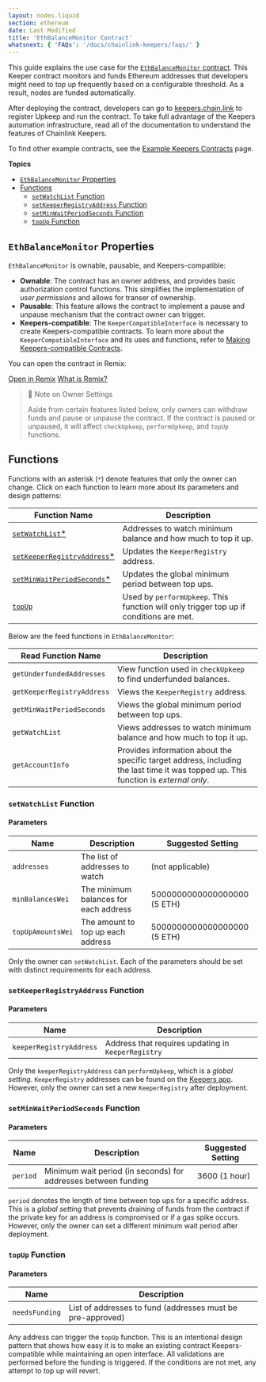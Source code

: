```yaml
---
layout: nodes.liquid
section: ethereum
date: Last Modified
title: 'EthBalanceMonitor Contract'
whatsnext: { 'FAQs': '/docs/chainlink-keepers/faqs/' }
---
```


This guide explains the use case for the [`EthBalanceMonitor` contract](https://github.com/smartcontractkit/chainlink/blob/develop/contracts/src/v0.8/upkeeps/EthBalanceMonitor.sol). This Keeper contract monitors and funds Ethereum addresses that developers might need to top up frequently based on a configurable threshold. As a result, nodes are funded automatically.

After deploying the contract, developers can go to [keepers.chain.link](https://keepers.chain.link/) to register Upkeep and run the contract. To take full advantage of the Keepers automation infrastructure, read all of the documentation to understand the features of Chainlink Keepers.

To find other example contracts, see the [Example Keepers Contracts](/docs/chainlink-keepers/util-overview/) page.

**Topics**

- [`EthBalanceMonitor` Properties](#ethbalancemonitor-properties)
- [Functions](#functions)
  - [`setWatchList` Function](#setwatchlist-function)
  - [`setKeeperRegistryAddress` Function](#setkeeperregistryaddress-function)
  - [`setMinWaitPeriodSeconds` Function](#setminwaitperiodseconds-function)
  - [`topUp` Function](#topup-function)

## `EthBalanceMonitor` Properties

`EthBalanceMonitor` is ownable, pausable, and Keepers-compatible:

- **Ownable**: The contract has an owner address, and provides basic authorization control functions. This simplifies the implementation of _user permissions_ and allows for transer of ownership.
- **Pausable**: This feature allows the contract to implement a pause and unpause mechanism that the contract owner can trigger.
- **Keepers-compatible**: The `KeeperCompatibleInterface` is necessary to create Keepers-compatible contracts. To learn more about the `KeeperCompatibleInterface` and its uses and functions, refer to [Making Keepers-compatible Contracts](../compatible-contracts/).

You can open the contract in Remix:

<!-- prettier-ignore -->
<div class="remix-callout">
    <a href="https://remix.ethereum.org/#url=https://docs.chain.link/samples/Keepers/EthBalanceMonitor.sol" target="_blank" >Open in Remix</a>
    <a href="/docs/conceptual-overview/#what-is-remix" >What is Remix?</a>
</div>

> 🚧 Note on Owner Settings
>
> Aside from certain features listed below, only owners can withdraw funds and pause or unpause the contract. If the contract is paused or unpaused, it will affect `checkUpkeep`, `performUpkeep`, and `topUp` functions.

## Functions

Functions with an asterisk (`*`) denote features that only the owner can change. Click on each function to learn more about its parameters and design patterns:

| Function Name                                                      | Description                                                                            |
| ------------------------------------------------------------------ | -------------------------------------------------------------------------------------- |
| [`setWatchList`\*](#setwatchlist-function)                         | Addresses to watch minimum balance and how much to top it up.                          |
| [`setKeeperRegistryAddress`\*](#setkeeperregistryaddress-function) | Updates the `KeeperRegistry` address.                                                  |
| [`setMinWaitPeriodSeconds`\*](#setminwaitperiodseconds-function)   | Updates the global minimum period between top ups.                                     |
| [`topUp`](#topup-function)                                         | Used by `performUpkeep`. This function will only trigger top up if conditions are met. |

Below are the feed functions in `EthBalanceMonitor`:

| Read Function Name         | Description                                                                                                                         |
| -------------------------- | ----------------------------------------------------------------------------------------------------------------------------------- |
| `getUnderfundedAddresses`  | View function used in `checkUpkeep` to find underfunded balances.                                                                   |
| `getKeeperRegistryAddress` | Views the `KeeperRegistry` address.                                                                                                 |
| `getMinWaitPeriodSeconds`  | Views the global minimum period between top ups.                                                                                    |
| `getWatchList`             | Views addresses to watch minimum balance and how much to top it up.                                                                 |
| `getAccountInfo`           | Provides information about the specific target address, including the last time it was topped up. This function is _external only_. |

### `setWatchList` Function

#### Parameters

| Name              | Description                           | Suggested Setting           |
| ----------------- | ------------------------------------- | --------------------------- |
| `addresses`       | The list of addresses to watch        | (not applicable)            |
| `minBalancesWei`  | The minimum balances for each address | 5000000000000000000 (5 ETH) |
| `topUpAmountsWei` | The amount to top up each address     | 5000000000000000000 (5 ETH) |

Only the owner can `setWatchList`. Each of the parameters should be set with distinct requirements for each address.

### `setKeeperRegistryAddress` Function

#### Parameters

| Name                    | Description                                        |
| ----------------------- | -------------------------------------------------- |
| `keeperRegistryAddress` | Address that requires updating in `KeeperRegistry` |

Only the `keeperRegistryAddress` can `performUpkeep`, which is a _global setting_. `KeeperRegistry` addresses can be found on the [Keepers app](https://keepers.chain.link/). However, only the owner can set a new `KeeperRegistry` after deployment.

### `setMinWaitPeriodSeconds` Function

#### Parameters

| Name     | Description                                                    | Suggested Setting |
| -------- | -------------------------------------------------------------- | ----------------- |
| `period` | Minimum wait period (in seconds) for addresses between funding | 3600 (1 hour)     |

`period` denotes the length of time between top ups for a specific address. This is a _global setting_ that prevents draining of funds from the contract if the private key for an address is compromised or if a gas spike occurs. However, only the owner can set a different minimum wait period after deployment.

### `topUp` Function

#### Parameters

| Name           | Description                                                |
| -------------- | ---------------------------------------------------------- |
| `needsFunding` | List of addresses to fund (addresses must be pre-approved) |

Any address can trigger the `topUp` function. This is an intentional design pattern that shows how easy it is to make an existing contract Keepers-compatible while maintaining an open interface. All validations are performed before the funding is triggered. If the conditions are not met, any attempt to top up will revert.
